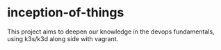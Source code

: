 # inception-of-things
This project aims to deepen our knowledge in the devops fundamentals, using k3s/k3d along side with vagrant.
